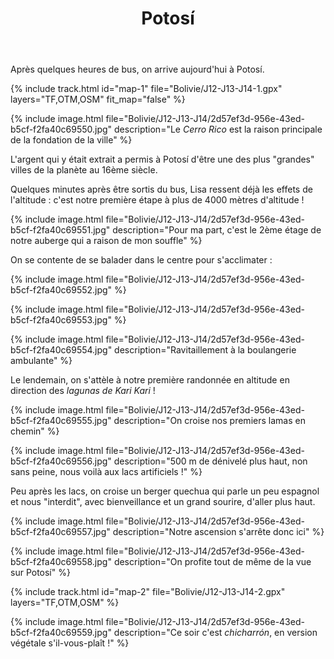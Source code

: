 ﻿---
title: "Potosí"
permalink: /Bolivie/J12-J13-J14/
sidebar:
  nav: "bolivie"
enable_tracks: true
---

Après quelques heures de bus, on arrive aujourd'hui à Potosí.

{% include track.html id="map-1" file="Bolivie/J12-J13-J14-1.gpx" layers="TF,OTM,OSM" fit_map="false" %}

{% include image.html file="Bolivie/J12-J13-J14/2d57ef3d-956e-43ed-b5cf-f2fa40c69550.jpg" description="Le *Cerro Rico* est la raison principale de la fondation de la ville" %}

L'argent qui y était extrait a permis à Potosí d'être une des plus "grandes" villes de la planète au 16ème siècle.

Quelques minutes après être sortis du bus, Lisa ressent déjà les effets de l'altitude : c'est notre première étape à plus de 4000 mètres d'altitude !

{% include image.html file="Bolivie/J12-J13-J14/2d57ef3d-956e-43ed-b5cf-f2fa40c69551.jpg" description="Pour ma part, c'est le 2ème étage de notre auberge qui a raison de mon souffle" %}

On se contente de se balader dans le centre pour s'acclimater :

{% include image.html file="Bolivie/J12-J13-J14/2d57ef3d-956e-43ed-b5cf-f2fa40c69552.jpg" %}

{% include image.html file="Bolivie/J12-J13-J14/2d57ef3d-956e-43ed-b5cf-f2fa40c69553.jpg" %}

{% include image.html file="Bolivie/J12-J13-J14/2d57ef3d-956e-43ed-b5cf-f2fa40c69554.jpg" description="Ravitaillement à la boulangerie ambulante" %}

Le lendemain, on s'attèle à notre première randonnée en altitude en direction des *lagunas de Kari Kari* !

{% include image.html file="Bolivie/J12-J13-J14/2d57ef3d-956e-43ed-b5cf-f2fa40c69555.jpg" description="On croise nos premiers lamas en chemin" %}

{% include image.html file="Bolivie/J12-J13-J14/2d57ef3d-956e-43ed-b5cf-f2fa40c69556.jpg" description="500 m de dénivelé plus haut, non sans peine, nous voilà aux lacs artificiels !" %}

Peu après les lacs, on croise un berger quechua qui parle un peu espagnol et nous "interdit", avec bienveillance et un grand sourire, d'aller plus haut.

{% include image.html file="Bolivie/J12-J13-J14/2d57ef3d-956e-43ed-b5cf-f2fa40c69557.jpg" description="Notre ascension s'arrête donc ici" %}

{% include image.html file="Bolivie/J12-J13-J14/2d57ef3d-956e-43ed-b5cf-f2fa40c69558.jpg" description="On profite tout de même de la vue sur Potosí" %}

{% include track.html id="map-2" file="Bolivie/J12-J13-J14-2.gpx" layers="TF,OTM,OSM" %}

{% include image.html file="Bolivie/J12-J13-J14/2d57ef3d-956e-43ed-b5cf-f2fa40c69559.jpg" description="Ce soir c'est *chicharrón*, en version végétale s'il-vous-plaît !" %}
